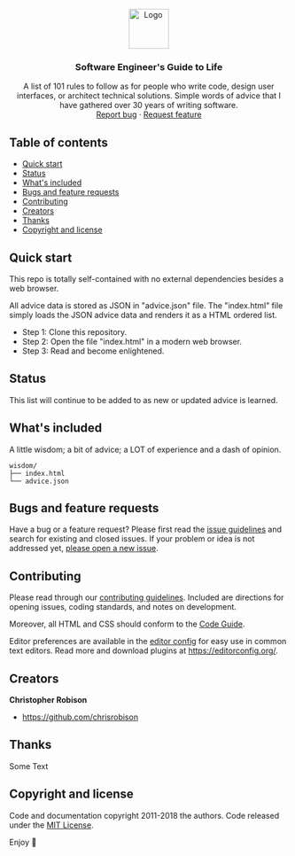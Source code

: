 <p align="center">
  <a href="https://example.com/">
    <img src="https://via.placeholder.com/72" alt="Logo" width=72 height=72>
  </a>

  <h3 align="center">Software Engineer's Guide to Life</h3>

  <p align="center">
    A list of 101 rules to follow as for people who write code, design user interfaces, or
    architect technical solutions.  Simple words of advice that I have gathered over 30 years 
    of writing software.
    <br>
    <a href="https://github.com/chrisrobison/wisdom/issues/new?template=bug.md">Report bug</a>
    ·
    <a href="https://github.com/chrisrobison/wisdom/issues/new?template=feature.md&labels=feature">Request feature</a>
  </p>
</p>


## Table of contents

- [Quick start](#quick-start)
- [Status](#status)
- [What's included](#whats-included)
- [Bugs and feature requests](#bugs-and-feature-requests)
- [Contributing](#contributing)
- [Creators](#creators)
- [Thanks](#thanks)
- [Copyright and license](#copyright-and-license)


## Quick start

This repo is totally self-contained with no external dependencies besides a web browser.

All advice data is stored as JSON in "advice.json" file.  The "index.html" file simply loads
the JSON advice data and renders it as a HTML ordered list.

- Step 1: Clone this repository. 
- Step 2: Open the file "index.html" in a modern web browser.
- Step 3: Read and become enlightened.

## Status

This list will continue to be added to as new or updated advice is learned.

## What's included

A little wisdom; a bit of advice; a LOT of experience and a dash of opinion.

```text
wisdom/
├── index.html
└── advice.json
```

## Bugs and feature requests

Have a bug or a feature request? Please first read the [issue guidelines](https://github.com/chrisrobison/wisdom/blob/master/CONTRIBUTING.md) and search for existing and closed issues. If your problem or idea is not addressed yet, [please open a new issue](https://github.com/chrisrobison/wisdom/issues/new).

## Contributing

Please read through our [contributing guidelines](https://github.com/chrisrobison/wisdom/blob/master/CONTRIBUTING.md). Included are directions for opening issues, coding standards, and notes on development.

Moreover, all HTML and CSS should conform to the [Code Guide](https://github.com/mdo/code-guide).

Editor preferences are available in the [editor config](https://github.com/chrisrobison/wisdom/blob/master/.editorconfig) for easy use in common text editors. Read more and download plugins at <https://editorconfig.org/>.

## Creators

**Christopher Robison**

- <https://github.com/chrisrobison>

## Thanks

Some Text

## Copyright and license

Code and documentation copyright 2011-2018 the authors. Code released under the [MIT License](https://github.com/chrisrobison/wisdom/blob/master/LICENSE).

Enjoy :metal:
